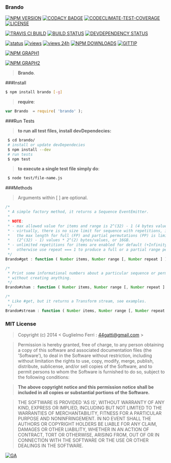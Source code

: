 ### Brando

[![NPM VERSION](http://img.shields.io/npm/v/brando.svg)](https://www.npmjs.org/package/brando)
[![CODACY BADGE](https://img.shields.io/codacy/b18ed7d95b0a4707a0ff7b88b30d3def.svg)](https://www.codacy.com/public/44gatti/brando)
[![CODECLIMATE-TEST-COVERAGE](https://codeclimate.com/github/rootslab/brando/badges/coverage.svg)](https://codeclimate.com/github/rootslab/brando)
[![LICENSE](http://img.shields.io/badge/license-MIT-blue.svg)](https://github.com/rootslab/brando#mit-license)

[![TRAVIS CI BUILD](http://img.shields.io/travis/rootslab/brando.svg)](http://travis-ci.org/rootslab/brando)
[![BUILD STATUS](http://img.shields.io/david/rootslab/brando.svg)](https://david-dm.org/rootslab/brando)
[![DEVDEPENDENCY STATUS](http://img.shields.io/david/dev/rootslab/brando.svg)](https://david-dm.org/rootslab/brando#info=devDependencies)

[![status](https://sourcegraph.com/api/repos/github.com/rootslab/brando/.badges/status.png)](https://sourcegraph.com/github.com/rootslab/brando)
[![views](https://sourcegraph.com/api/repos/github.com/rootslab/brando/.counters/views.png)](https://sourcegraph.com/github.com/rootslab/brando)
[![views 24h](https://sourcegraph.com/api/repos/github.com/rootslab/brando/.counters/views-24h.png)](https://sourcegraph.com/github.com/rootslab/brando)
[![NPM DOWNLOADS](http://img.shields.io/npm/dm/brando.svg)](http://npm-stat.com/charts.html?package=brando)
[![GITTIP](http://img.shields.io/gittip/rootslab.svg)](https://www.gittip.com/rootslab/)

[![NPM GRAPH1](https://nodei.co/npm-dl/brando.png)](https://nodei.co/npm/brando/)

[![NPM GRAPH2](https://nodei.co/npm/brando.png?downloads=true&downloadRank=true&stars=true)](https://nodei.co/npm/brando/)

> __Brando__.

###Install

```bash
$ npm install brando [-g]
```

> __require__:

```javascript
var Brando  = require( 'brando' );
```
###Run Tests

> __to run all test files, install devDependecies:__

```bash
 $ cd brando/
 # install or update devDependecies 
 $ npm install --dev
 # run tests
 $ npm test
```
> __to execute a single test file simply do__:

```bash
 $ node test/file-name.js
```

###Methods

> Arguments within [ ] are optional.

```javascript
/*
 * A simple factory method, it returns a Sequence EventEmitter.
 *
 * NOTE:
 * - max allowed value for items and range is 2^(32) - 1 (4 bytes values).
 * - virtually, there is no size limit for sequence with repetitions, instead,
 *   the max length for full (FP) and partial permutations (PP) is limited to
 *   (2^(32) - 1) values * 2^(2) bytes/values, or 16GB.
 * - unlimited repetitions for items are enabled for default (+Infinity),
 *   otherwise use repeat === 1 to produce a full or a partial range permutation.
 */
Brando#get : function ( Number items, Number range [, Number repeat ] ) : Sequence

/*
 * Print some informational numbers about a particular sequence or permutation,
 * without creating anything.
 */
Brando#sham : function ( Number items, Number range [, Number repeat ] ) : Sequence

/*
 * Like #get, but it returns a Transform stream, see examples.
 */
Brando#stream : function ( Number items, Number range [, Number repeat [, Object stream_opt ] ] ) : SeqTransStream

```

### MIT License

> Copyright (c) 2014 &lt; Guglielmo Ferri : 44gatti@gmail.com &gt;

> Permission is hereby granted, free of charge, to any person obtaining
> a copy of this software and associated documentation files (the
> 'Software'), to deal in the Software without restriction, including
> without limitation the rights to use, copy, modify, merge, publish,
> distribute, sublicense, and/or sell copies of the Software, and to
> permit persons to whom the Software is furnished to do so, subject to
> the following conditions:

> __The above copyright notice and this permission notice shall be
> included in all copies or substantial portions of the Software.__

> THE SOFTWARE IS PROVIDED 'AS IS', WITHOUT WARRANTY OF ANY KIND,
> EXPRESS OR IMPLIED, INCLUDING BUT NOT LIMITED TO THE WARRANTIES OF
> MERCHANTABILITY, FITNESS FOR A PARTICULAR PURPOSE AND NONINFRINGEMENT.
> IN NO EVENT SHALL THE AUTHORS OR COPYRIGHT HOLDERS BE LIABLE FOR ANY
> CLAIM, DAMAGES OR OTHER LIABILITY, WHETHER IN AN ACTION OF CONTRACT,
> TORT OR OTHERWISE, ARISING FROM, OUT OF OR IN CONNECTION WITH THE
> SOFTWARE OR THE USE OR OTHER DEALINGS IN THE SOFTWARE.

[![GA](https://ga-beacon.appspot.com/UA-53998692-1/brando/Readme?pixel)](https://github.com/igrigorik/ga-beacon)